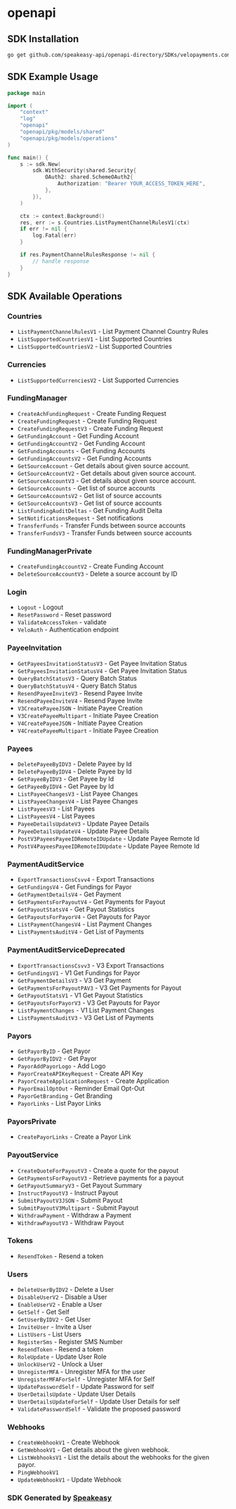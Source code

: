 # openapi

<!-- Start SDK Installation -->
## SDK Installation

```bash
go get github.com/speakeasy-api/openapi-directory/SDKs/velopayments.com/2.26.127/go
```
<!-- End SDK Installation -->

## SDK Example Usage
<!-- Start SDK Example Usage -->
```go
package main

import (
    "context"
    "log"
    "openapi"
    "openapi/pkg/models/shared"
    "openapi/pkg/models/operations"
)

func main() {
    s := sdk.New(
        sdk.WithSecurity(shared.Security{
            OAuth2: shared.SchemeOAuth2{
                Authorization: "Bearer YOUR_ACCESS_TOKEN_HERE",
            },
        }),
    )

    ctx := context.Background()
    res, err := s.Countries.ListPaymentChannelRulesV1(ctx)
    if err != nil {
        log.Fatal(err)
    }

    if res.PaymentChannelRulesResponse != nil {
        // handle response
    }
}
```
<!-- End SDK Example Usage -->

<!-- Start SDK Available Operations -->
## SDK Available Operations


### Countries

* `ListPaymentChannelRulesV1` - List Payment Channel Country Rules
* `ListSupportedCountriesV1` - List Supported Countries
* `ListSupportedCountriesV2` - List Supported Countries

### Currencies

* `ListSupportedCurrenciesV2` - List Supported Currencies

### FundingManager

* `CreateAchFundingRequest` - Create Funding Request
* `CreateFundingRequest` - Create Funding Request
* `CreateFundingRequestV3` - Create Funding Request
* `GetFundingAccount` - Get Funding Account
* `GetFundingAccountV2` - Get Funding Account
* `GetFundingAccounts` - Get Funding Accounts
* `GetFundingAccountsV2` - Get Funding Accounts
* `GetSourceAccount` - Get details about given source account.
* `GetSourceAccountV2` - Get details about given source account.
* `GetSourceAccountV3` - Get details about given source account.
* `GetSourceAccounts` - Get list of source accounts
* `GetSourceAccountsV2` - Get list of source accounts
* `GetSourceAccountsV3` - Get list of source accounts
* `ListFundingAuditDeltas` - Get Funding Audit Delta
* `SetNotificationsRequest` - Set notifications
* `TransferFunds` - Transfer Funds between source accounts
* `TransferFundsV3` - Transfer Funds between source accounts

### FundingManagerPrivate

* `CreateFundingAccountV2` - Create Funding Account
* `DeleteSourceAccountV3` - Delete a source account by ID

### Login

* `Logout` - Logout
* `ResetPassword` - Reset password
* `ValidateAccessToken` - validate
* `VeloAuth` - Authentication endpoint

### PayeeInvitation

* `GetPayeesInvitationStatusV3` - Get Payee Invitation Status
* `GetPayeesInvitationStatusV4` - Get Payee Invitation Status
* `QueryBatchStatusV3` - Query Batch Status
* `QueryBatchStatusV4` - Query Batch Status
* `ResendPayeeInviteV3` - Resend Payee Invite
* `ResendPayeeInviteV4` - Resend Payee Invite
* `V3CreatePayeeJSON` - Initiate Payee Creation
* `V3CreatePayeeMultipart` - Initiate Payee Creation
* `V4CreatePayeeJSON` - Initiate Payee Creation
* `V4CreatePayeeMultipart` - Initiate Payee Creation

### Payees

* `DeletePayeeByIDV3` - Delete Payee by Id
* `DeletePayeeByIDV4` - Delete Payee by Id
* `GetPayeeByIDV3` - Get Payee by Id
* `GetPayeeByIDV4` - Get Payee by Id
* `ListPayeeChangesV3` - List Payee Changes
* `ListPayeeChangesV4` - List Payee Changes
* `ListPayeesV3` - List Payees
* `ListPayeesV4` - List Payees
* `PayeeDetailsUpdateV3` - Update Payee Details
* `PayeeDetailsUpdateV4` - Update Payee Details
* `PostV3PayeesPayeeIDRemoteIDUpdate` - Update Payee Remote Id
* `PostV4PayeesPayeeIDRemoteIDUpdate` - Update Payee Remote Id

### PaymentAuditService

* `ExportTransactionsCsvv4` - Export Transactions
* `GetFundingsV4` - Get Fundings for Payor
* `GetPaymentDetailsV4` - Get Payment
* `GetPaymentsForPayoutV4` - Get Payments for Payout
* `GetPayoutStatsV4` - Get Payout Statistics
* `GetPayoutsForPayorV4` - Get Payouts for Payor
* `ListPaymentChangesV4` - List Payment Changes
* `ListPaymentsAuditV4` - Get List of Payments

### PaymentAuditServiceDeprecated

* `ExportTransactionsCsvv3` - V3 Export Transactions
* `GetFundingsV1` - V1 Get Fundings for Payor
* `GetPaymentDetailsV3` - V3 Get Payment
* `GetPaymentsForPayoutPAV3` - V3 Get Payments for Payout
* `GetPayoutStatsV1` - V1 Get Payout Statistics
* `GetPayoutsForPayorV3` - V3 Get Payouts for Payor
* `ListPaymentChanges` - V1 List Payment Changes
* `ListPaymentsAuditV3` - V3 Get List of Payments

### Payors

* `GetPayorByID` - Get Payor
* `GetPayorByIDV2` - Get Payor
* `PayorAddPayorLogo` - Add Logo
* `PayorCreateAPIKeyRequest` - Create API Key
* `PayorCreateApplicationRequest` - Create Application
* `PayorEmailOptOut` - Reminder Email Opt-Out
* `PayorGetBranding` - Get Branding
* `PayorLinks` - List Payor Links

### PayorsPrivate

* `CreatePayorLinks` - Create a Payor Link

### PayoutService

* `CreateQuoteForPayoutV3` - Create a quote for the payout
* `GetPaymentsForPayoutV3` - Retrieve payments for a payout
* `GetPayoutSummaryV3` - Get Payout Summary
* `InstructPayoutV3` - Instruct Payout
* `SubmitPayoutV3JSON` - Submit Payout
* `SubmitPayoutV3Multipart` - Submit Payout
* `WithdrawPayment` - Withdraw a Payment
* `WithdrawPayoutV3` - Withdraw Payout

### Tokens

* `ResendToken` - Resend a token

### Users

* `DeleteUserByIDV2` - Delete a User
* `DisableUserV2` - Disable a User
* `EnableUserV2` - Enable a User
* `GetSelf` - Get Self
* `GetUserByIDV2` - Get User
* `InviteUser` - Invite a User
* `ListUsers` - List Users
* `RegisterSms` - Register SMS Number
* `ResendToken` - Resend a token
* `RoleUpdate` - Update User Role
* `UnlockUserV2` - Unlock a User
* `UnregisterMFA` - Unregister MFA for the user
* `UnregisterMFAForSelf` - Unregister MFA for Self
* `UpdatePasswordSelf` - Update Password for self
* `UserDetailsUpdate` - Update User Details
* `UserDetailsUpdateForSelf` - Update User Details for self
* `ValidatePasswordSelf` - Validate the proposed password

### Webhooks

* `CreateWebhookV1` - Create Webhook
* `GetWebhookV1` - Get details about the given webhook.
* `ListWebhooksV1` - List the details about the webhooks for the given payor.
* `PingWebhookV1`
* `UpdateWebhookV1` - Update Webhook
<!-- End SDK Available Operations -->

### SDK Generated by [Speakeasy](https://docs.speakeasyapi.dev/docs/using-speakeasy/client-sdks)
